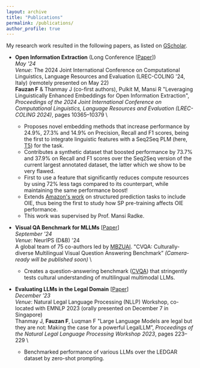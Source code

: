 ```yaml
---
layout: archive
title: "Publications"
permalink: /publications/
author_profile: true
---
```


My research work resulted in the following papers, as listed on [GScholar](https://scholar.google.com/citations?user=yPXjUeQAAAAJ&hl=en).

- **Open Information Extraction** (Long Conference [[Paper](https://aclanthology.org/2024.lrec-main.906/)])\
    _May '24_ \
    _Venue_: The 2024 Joint International Conference on Computational Linguistics, Language Resources and Evaluation (LREC-COLING '24, Italy) (remotely presented on May 22) \
    **Fauzan F** & Thanmay J (co-first authors), Pulkit M, Mansi R "Leveraging Linguistically Enhanced Embeddings for Open Information Extraction", _Proceedings of the 2024 Joint International Conference on Computational Linguistics, Language Resources and Evaluation (LREC-COLING 2024)_, pages 10365–10379 \ 
    - Proposes novel embedding methods that increase performance by 24.9%, 27.3% and 14.9% on Precision, Recall and F1 scores, being the first to integrate linguistic features with a Seq2Seq PLM (here, [T5](https://arxiv.org/abs/1910.10683)) for the task.
    - Contributes a synthetic dataset that boosted performance by 73.7% and 37.9% on Recall and F1 scores over the Seq2Seq version of the current largest annotated dataset, the latter which we show to be very flawed.
    - First to use a feature that significantly reduces compute resources by using 72% less tags compared to its counterpart, while maintaining the same performance boost!
    - Extends [Amazon's work](https://arxiv.org/abs/2101.05779) on structured prediction tasks to include OIE, thus being the first to study how SP pre-training affects OIE performance.
    - This work was supervised by Prof. Mansi Radke.

- **Visual QA Benchmark for MLLMs** [[Paper](https://arxiv.org/abs/2406.05967)] \
    _September '24_ \
    _Venue_: NeurIPS (D&B) '24 \
 A global team of 75 co-authors led by [MBZUAI](https://mbzuai.ac.ae/). "CVQA: Culturally-diverse Multilingual Visual Question Answering Benchmark” _(Camera-ready will be published soon)_ \
  - Creates a question-answering benchmark ([CVQA](https://cvqa-benchmark.org/)) that stringently tests cultural understanding of multilingual multimodal LLMs.
 
- **Evaluating LLMs in the Legal Domain** [[Paper](https://aclanthology.org/2023.nllp-1.22/)] \
    _December '23_ \
    _Venue_: Natural Legal Language Processing (NLLP) Workshop, co-located with EMNLP 2023 (orally presented on December 7 in Singapore) \
 Thanmay J, **Fauzan F**, Luqman F "Large Language Models are legal but they are not: Making the case for a powerful LegalLLM”, _Proceedings of the Natural Legal Language Processing Workshop 2023_, pages 223–229 \
  - Benchmarked performance of various LLMs over the LEDGAR dataset by zero-shot prompting.

